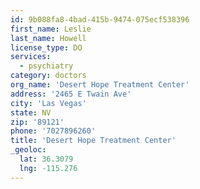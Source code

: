 ```yaml
---
id: 9b088fa8-4bad-415b-9474-075ecf538396
first_name: Leslie
last_name: Howell
license_type: DO
services:
  - psychiatry
category: doctors
org_name: 'Desert Hope Treatment Center'
address: '2465 E Twain Ave'
city: 'Las Vegas'
state: NV
zip: '89121'
phone: '7027896260'
title: 'Desert Hope Treatment Center'
_geoloc:
  lat: 36.3079
  lng: -115.276
---
```

